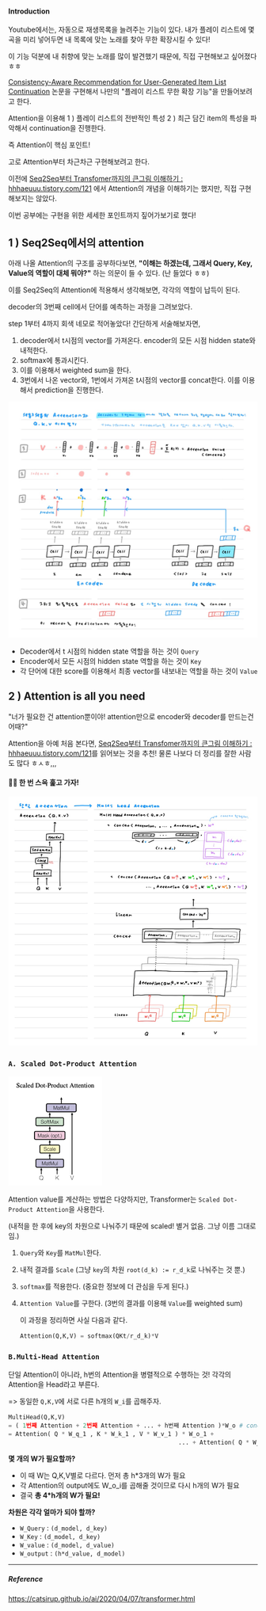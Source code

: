 #### Introduction

Youtube에서는, 자동으로 재생목록을 늘려주는 기능이 있다. 내가 플레이 리스트에 몇 곡을 미리 넣어두면 내 목록에 맞는 노래를 찾아 무한 확장시킬 수 있다!

이 기능 덕분에 내 취향에 맞는 노래를 많이 발견했기 때문에, 직접 구현해보고 싶어졌다 ㅎㅎ

[Consistency-Aware Recommendation for User-Generated Item List Continuation](https://arxiv.org/pdf/1912.13031.pdf) 논문을 구현해서 나만의 "플레이 리스트 무한 확장 기능"을 만들어보려고 한다.

Attention을 이용해 1 ) 플레이 리스트의 전반적인 특성 2 ) 최근 담긴 item의 특성을 파악해서 continuation을 진행한다.

즉 Attention이 핵심 포인트!

고로 Attention부터 차근차근 구현해보려고 한다.

이전에 [Seq2Seq부터 Transfomer까지의 큰그림 이해하기 : hhhaeuuu.tistory.com/121](https://hhhaeuuu.tistory.com/121) 에서 Attention의 개념을 이해하기는 했지만, 직접 구현해보지는 않았다.

이번 공부에는 구현을 위한 세세한 포인트까지 짚어가보기로 했다!



## 1 ) Seq2Seq에서의 attention

아래 나올 Attention의 구조를 공부하다보면, **"이해는 하겠는데, 그래서 Query, Key, Value의 역할이 대체 뭐야?"** 하는 의문이 들 수 있다. (난 들었다 ㅎㅎ)

이를 Seq2Seq의 Attention에 적용해서 생각해보면, 각각의 역할이 납득이 된다.



decoder의 3번째 cell에서 단어를 예측하는 과정을 그려보았다.

step 1부터 4까지 회색 네모로 적어놓았다! 간단하게 서술해보자면,

1. decoder에서 t시점의 vector를 가져온다. encoder의 모든 시점 hidden state와 내적한다.
2. softmax에 통과시킨다.
3. 이를 이용해서 weighted sum을 한다.
4. 3번에서 나온 vector와, 1번에서 가져온 t시점의 vector를 concat한다. 이를 이용해서 prediction을 진행한다.

![image-20210223173437453](../fig/image-20210223173437453.png)

* Decoder에서 t 시점의 hidden state 역할을 하는 것이 `Query`
* Encoder에서 모든 시점의 hidden state 역할을 하는 것이 `Key`
* 각 단어에 대한 score를 이용해서 최종 vector를 내보내는 역할을 하는 것이 `Value`





## 2 ) Attention is all you need

"너가 필요한 건 attention뿐이야! attention만으로 encoder와 decoder를 만드는건 어때?"

Attention을 아예 처음 본다면, [Seq2Seq부터 Transfomer까지의 큰그림 이해하기 : hhhaeuuu.tistory.com/121](https://hhhaeuuu.tistory.com/121)를 읽어보는 것을 추천! 물론 나보다 더 정리를 잘한 사람도 많다 ㅎㅅㅎ,,,



#### :swimming_man: 한 번 스윽 훑고 가자!

![image-20210223173925774](../fig/image-20210223173925774.png)



### `A. Scaled Dot-Product Attention`

![image-center](../fig/photo9.png)

Attention value를 계산하는 방법은 다양하지만, Transformer는 `Scaled Dot-Product Attention`을 사용한다.

(내적을 한 후에 key의 차원으로 나눠주기 때문에 scaled! 별거 없음. 그냥 이름 그대로임.)

1. `Query`와 `Key`를 `MatMul`한다.

2. 내적 결과를 `Scale` (그냥 `key`의 차원 `root(d_k) := r_d_k`로 나눠주는 것 뿐.)

3. `softmax`를 적용한다. (중요한 정보에 더 관심을 두게 된다.)

4. `Attention Value`를 구한다. (3번의 결과를 이용해 `Value`를 weighted sum)

   이 과정을 정리하면 사실 다음과 같다.

   ```python
   Attention(Q,K,V) = softmax(QKt/r_d_k)*V
   ```

   

### `B.Multi-Head Attention`

단일 Attention이 아니라, h번의 Attention을 병렬적으로 수행하는 것! 각각의 Attention을 Head라고 부른다.

=> 동일한 `Q,K,V`에 서로 다른 h개의 `W_i`를 곱해주자.

```python
MultiHead(Q,K,V)
= ( 1번째 Attention + 2번째 Attention + ... + h번째 Attention )*W_o # concat
= Attention( Q * W_q_1 , K * W_k_1 , V * W_v_1 ) * W_o_1 +
												... + Attention( Q * W_h_q , K * W_h_k , V * W_h_v ) * W_o_h # concat
```



**몇 개의 W가 필요할까?**

* 이 때 W는 Q,K,V별로 다르다. 먼저 총 h*3개의 W가 필요
* 각 Attention의 output에도 W_o_i를 곱해줄 것이므로 다시 h개의 W가 필요
* 결국 **총 4*h개의 W가 필요!**



**차원은 각각 얼마가 되야 할까?**

* `W_Query` : `(d_model, d_key)`
* `W_Key` : `(d_model, d_key)`
* `W_value` : `(d_model, d_value)`
* `W_output` : `(h*d_value, d_model)`



---



##### Reference

https://catsirup.github.io/ai/2020/04/07/transformer.html


